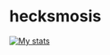 # hecksmosis

[![My stats](https://github-readme-stats.vercel.app/api?username=hecksmosis)](https://github.com/anuraghazra/github-readme-stats)